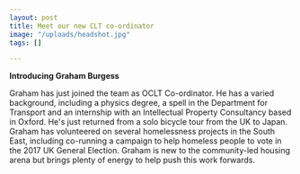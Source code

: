 ```yaml
---
layout: post
title: Meet our new CLT co-ordinator
image: "/uploads/headshot.jpg"
tags: []

---
```

**Introducing Graham Burgess**

Graham has just joined the team as OCLT Co-ordinator. He has a varied background, including a physics degree, a spell in the Department for Transport and an internship with an Intellectual Property Consultancy based in Oxford. He's just returned from a solo bicycle tour from the UK to Japan. Graham has volunteered on several homelessness projects in the South East, including co-running a campaign to help homeless people to vote in the 2017 UK General Election. Graham is new to the community-led housing arena but brings plenty of energy to help push this work forwards.